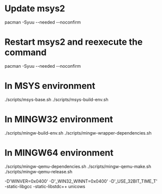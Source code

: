 # Update msys2
pacman -Syuu --needed --noconfirm
# Restart msys2 and reexecute the command
pacman -Syuu --needed --noconfirm

# In MSYS environment
./scripts/msys-base.sh
./scripts/msys-build-env.sh

# In MINGW32 environment
./scripts/mingw-build-env.sh
./scripts/mingw-wrapper-dependencies.sh

# In MINGW64 environment
./scripts/mingw-qemu-dependencies.sh
./scripts/mingw-qemu-make.sh
./scripts/mingw-qemu-release.sh



-D'WINVER=0x0400' -D'_WIN32_WINNT=0x0400' -D'_USE_32BIT_TIME_T' -static-libgcc -static-libstdc++ 
unicows